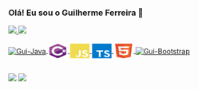 ### Olá! Eu sou o Guilherme Ferreira 👋

<div>
<a href="https://github.com/guilhermefferreira/github-readme-stats">
  <img height="180em" src="https://github-readme-stats.vercel.app/api?username=guilhermefferreira&show_icons=true&theme=dracula&include_all_commits=true" />
  <img height="180em" src="https://github-readme-stats.vercel.app/api/top-langs/?username=guilhermefferreira&Layout=compact&langs_count=16&theme=dracula" />
</div>
<div style="display: inline_block"><br>
  <img align="center" alt="Gui-Java" height="30" width="40" src="https://cdn.jsdelivr.net/gh/devicons/devicon/icons/java/java-original-wordmark.svg">
  <img align="center" alt="Gui-Csharp" height="30" width="40" src="https://raw.githubusercontent.com/devicons/devicon/master/icons/csharp/csharp-original.svg">
  <img align="center" alt="Gui-Js" height="30" width="40" src="https://raw.githubusercontent.com/devicons/devicon/master/icons/javascript/javascript-plain.svg">
  <img align="center" alt="Gui-Ts" height="30" width="40" src="https://raw.githubusercontent.com/devicons/devicon/master/icons/typescript/typescript-plain.svg">
  <img align="center" alt="Gui-HTML" height="30" width="40" src="https://raw.githubusercontent.com/devicons/devicon/master/icons/html5/html5-original.svg">
  <img align="center" alt="Gui-Bootstrap" height="30" width="40" src="https://cdn.jsdelivr.net/gh/devicons/devicon/icons/bootstrap/bootstrap-original.svg">
</div>
  
  ##
 
 <div>
   <a href="https://www.linkedin.com/in/guilherme-ferraz-ferreira-68a242169" target="_blank"><img src="https://img.shields.io/badge/-LinkedIn-%230077B5?style=for-the-badge&logo=linkedin&logoColor=white" target="_blank"></a> 
   <a href="https://www.instagram.com/_guihsk/" target="_blank"><img src="https://img.shields.io/badge/-Instagram-%23E4405F?style=for-the-badge&logo=instagram&logoColor=white" target="_blank"></a>

